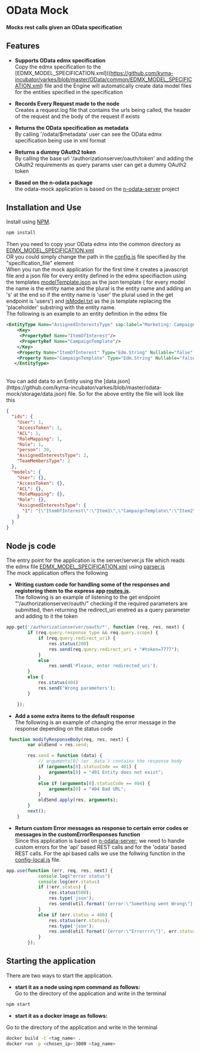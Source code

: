 OData Mock
============================
#### Mocks rest calls given an OData specification 


Features
---------------------------

- **Supports OData edmx specification** <br>
Copy the edmx specification to the [EDMX_MODEL_SPECIFICATION.xml]((https://github.com/kyma-incubator/varkes/blob/master/OData/common/EDMX_MODEL_SPECIFICATION.xml) file and the Engine will automatically create data model files for the entities specified in the specification

- **Records Every Request made to the node** <br>
Creates a request.log file that contains the urls being called, the header of the request and the body of the request if exists

- **Returns the OData specification as metadata** <br>
By calling '/odata/$metadata' user can see the OData edmx specification being use in xml format

- **Returns a dummy OAuth2 token** <br>
By calling the base url '/authorizationserver/oauth/token' and adding the OAuth2 requirements as query params user can get a dummy OAuth2 token

- **Based on the n-odata package** <br>
the odata-mock application is based on the [n-odata-server](https://github.com/htammen/n-odata-server) project

Installation and Use
--------------------------
Install using [NPM](https://docs.npmjs.com/getting-started/what-is-npm).

````bash
npm install
````
Then you need to copy your OData edmx into the common directory as [EDMX_MODEL_SPECIFICATION.xml](https://github.com/kyma-incubator/varkes/blob/master/odata-mock/common/EDMX_MODEL_SPECIFICATION.xml)<br>
OR you could simply change the path in the [config.js](https://github.com/kyma-incubator/varkes/blob/master/odata-mock/server/config.js) file specified by the "specification_file" element
<br>
When you run the mock application for the first time it creates a javascript file and a json file for every entity defined in the edmx specifiaction using the templates [modelTemplate.json](https://github.com/kyma-incubator/varkes/blob/master/odata-mock/common/models/modelTemplate.json) as the json template ( for every model the name is the entity name and the plural is the entity name and adding an 's' at the end so if the entity name is 'user' the plural used in the get endpoint is 'users') and [jsModel.txt](https://github.com/kyma-incubator/varkes/blob/master/odata-mock/common/models/jsModel.txt) as the js template replacing the 'placeholder' substring with the entity name.
<br>
The following is an example to an entity definition in the edmx file

````xml
<EntityType Name="AssignedInterestsType" sap:label="Marketing: Campaign Template-Interest" sap:content-version="1">
    <Key>
     <PropertyRef Name="ItemOfInterest"/>
     <PropertyRef Name="CampaignTemplate"/>
    </Key>
    <Property Name="ItemOfInterest" Type="Edm.String" Nullable="false" MaxLength="40" sap:display-format="UpperCase" sap:label="Item of Interest"/>
    <Property Name="CampaignTemplate" Type="Edm.String" Nullable="false" MaxLength="10" sap:display-format="UpperCase" sap:label="Campaign ID"/>
   </EntityType>
````
<br>
You can add data to an Entity using the [data.json](https://github.com/kyma-incubator/varkes/blob/master/odata-mock/storage/data.json) file. So for the above entity the file will look like this

````json
{
  "ids": {
    "User": 1,
    "AccessToken": 1,
    "ACL": 1,
    "RoleMapping": 1,
    "Role": 1,
    "person": 39,
    "AssignedInterestsType": 2,
    "TeamMembersType": 2
  },
  "models": {
    "User": {},
    "AccessToken": {},
    "ACL": {},
    "RoleMapping": {},
    "Role": {},
    "AssignedInterestsType": {
      "1": "{\"ItemOfInterest\":\"Item1\",\"CampaignTemplate\":\"Item2\",\"id\":1}"
    }
  }
}
````


Node js code
--------------------------

The entry point for the application is the server/server.js file which reads the edmx file [EDMX_MODEL_SPECIFICATION.xml](https://github.com/kyma-incubator/varkes/blob/master/odata-mock/common/EDMX_MODEL_SPECIFICATION.xml) using [parser.js](https://github.com/kyma-incubator/varkes/blob/master/odata-mock/common/utility/parser.js)
<br>
The mock application offers the following

- **Writing custom code for handling some of the responses and registering them to the express app [routes.js](https://github.com/kyma-incubator/varkes/blob/master/odata-mock/server/boot/routes.js).** <br>
        The following is an example of listening to the get endpoint "'/authorizationserver/oauth/" checking if the required parameters are submitted, then returning the redirect_uri enetred as a query parameter and adding to it the token
````javascript
app.get('/authorizationserver/oauth/*', function (req, res, next) {
        if (req.query.response_type && req.query.scope) {
            if (req.query.redirect_uri) {
                res.status(200)
                res.send(req.query.redirect_uri + "#token=7777");
            }
            else
                res.send('Please, enter redirected_uri');
        }
        else {
            res.status(404)
            res.send('Wrong parameters');
        }

    });
````
- **Add a some extra items to the default response** <br>
        The following is an example of changing the error message in the response depending on the status code
````javascript
 function modifyResponseBody(req, res, next) {
        var oldSend = res.send;

        res.send = function (data) {
            // arguments[0] (or `data`) contains the response body
            if (arguments[0].statusCode == 401) {
                arguments[0] = "401 Entity does not exist";
            }
            else if (arguments[0].statusCode == 404) {
                arguments[0] = "404 Bad URL";
            }
            oldSend.apply(res, arguments);
        }
        next();
    }
````
- **Return custom Error messages as response to certain error codes or messages in the customErrorResponses function** <br>
        Since this application is based on [n-odata-server](https://github.com/htammen/n-odata-server); we need to handle custom errors for the 'api' based REST calls and for the 'odata' based REST calls.
        For the api based calls we use the follwing function in the [config-local.js](https://github.com/kyma-incubator/varkes/blob/master/odata-mock/server/config-local.js) file.

````javascript
app.use(function (err, req, res, next) {
            console.log("error status")
            console.log(err.status)
            if (!err.status) {
                res.status(500);
                res.type('json');
                res.send(util.format('{error:\"Something went Wrong\"}'));
            }
            else if (err.status = 400) {
                res.status(err.status);
                res.type('json');
                res.send(util.format('{error:\"Errorrrr\"}', err.status, err.message));
            }
        });
````

 Starting the application
--------------------------
There are two ways to start the application.

- **start it as a node using npm command as follows:** <br>
Go to the directory of the application and write in the terminal
````bash
npm start
````

- **start it as a docker image as follows:** <br>

Go to the directory of the application and write in the terminal
````bash
docker build -t <tag_name> .
docker run -p <chosen_ip>:3000 <tag_name>
````